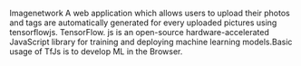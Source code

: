 Imagenetwork
A web application which allows users to upload their photos and tags are automatically generated for every uploaded pictures using tensorflowjs. TensorFlow. js is an open-source hardware-accelerated JavaScript library for training and deploying machine learning models.Basic usage of TfJs is to develop ML in the Browser.
